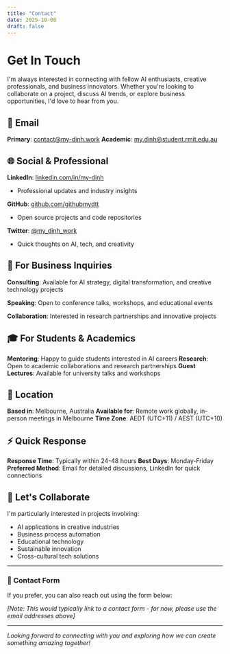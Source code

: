 ```yaml
---
title: "Contact"
date: 2025-10-08
draft: false
---
```


# Get In Touch

I'm always interested in connecting with fellow AI enthusiasts, creative professionals, and business innovators. Whether you're looking to collaborate on a project, discuss AI trends, or explore business opportunities, I'd love to hear from you.

## 📧 Email
**Primary**: [contact@my-dinh.work](mailto:contact@my-dinh.work)
**Academic**: [my.dinh@student.rmit.edu.au](mailto:my.dinh@student.rmit.edu.au)

## 🌐 Social & Professional

**LinkedIn**: [linkedin.com/in/my-dinh](https://linkedin.com/in/my-dinh)
- Professional updates and industry insights

**GitHub**: [github.com/githubmydtt](https://github.com/githubmydtt)
- Open source projects and code repositories

**Twitter**: [@my_dinh_work](https://twitter.com/my_dinh_work)
- Quick thoughts on AI, tech, and creativity

## 💼 For Business Inquiries

**Consulting**: Available for AI strategy, digital transformation, and creative technology projects

**Speaking**: Open to conference talks, workshops, and educational events

**Collaboration**: Interested in research partnerships and innovative projects

## 🎓 For Students & Academics

**Mentoring**: Happy to guide students interested in AI careers
**Research**: Open to academic collaborations and research partnerships
**Guest Lectures**: Available for university talks and workshops

## 📍 Location

**Based in**: Melbourne, Australia
**Available for**: Remote work globally, in-person meetings in Melbourne
**Time Zone**: AEDT (UTC+11) / AEST (UTC+10)

## ⚡ Quick Response

**Response Time**: Typically within 24-48 hours
**Best Days**: Monday-Friday
**Preferred Method**: Email for detailed discussions, LinkedIn for quick connections

## 🤝 Let's Collaborate

I'm particularly interested in projects involving:
- AI applications in creative industries
- Business process automation
- Educational technology
- Sustainable innovation
- Cross-cultural tech solutions

---

### 📝 Contact Form

If you prefer, you can also reach out using the form below:

*[Note: This would typically link to a contact form - for now, please use the email addresses above]*

---

*Looking forward to connecting with you and exploring how we can create something amazing together!*